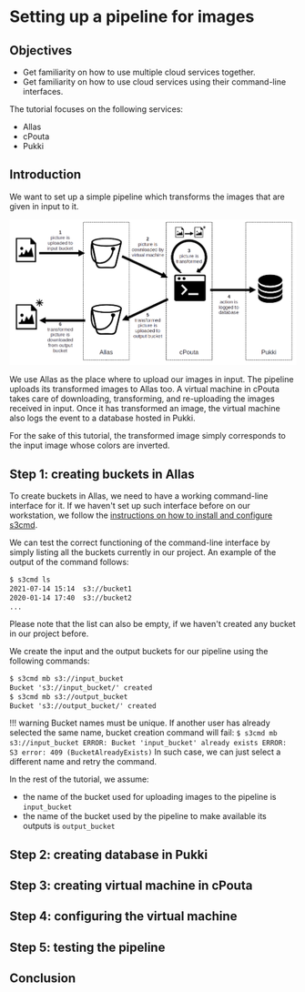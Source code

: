 # Setting up a pipeline for images

## Objectives

* Get familiarity on how to use multiple cloud services together.
* Get familiarity on how to use cloud services using their command-line interfaces.

The tutorial focuses on the following services:

* Allas
* cPouta
* Pukki

## Introduction

We want to set up a simple pipeline which transforms the images that are given in input to it.

![image-pipeline-diagram](../../img/image-pipeline-diagram.png)

We use Allas as the place where to upload our images in input.
The pipeline uploads its transformed images to Allas too.
A virtual machine in cPouta takes care of downloading, transforming, and re-uploading the images received in input.
Once it has transformed an image, the virtual machine also logs the event to a database hosted in Pukki.

For the sake of this tutorial, the transformed image simply corresponds to the input image whose colors are inverted.

## Step 1: creating buckets in Allas

To create buckets in Allas, we need to have a working command-line interface for it.
If we haven't set up such interface before on our workstation, we follow the [instructions on how to install and configure s3cmd](https://docs.csc.fi/data/Allas/using_allas/s3_client/#getting-started-with-s3cmd).

We can test the correct functioning of the command-line interface by simply listing all the buckets currently in our project. An example of the output of the command follows:
```
$ s3cmd ls
2021-07-14 15:14  s3://bucket1
2020-01-14 17:40  s3://bucket2
...
```
Please note that the list can also be empty, if we haven't created any bucket in our project before.

We create the input and the output buckets for our pipeline using the following commands:
```
$ s3cmd mb s3://input_bucket
Bucket 's3://input_bucket/' created
$ s3cmd mb s3://output_bucket
Bucket 's3://output_bucket/' created
```

!!! warning
    Bucket names must be unique.
    If another user has already selected the same name, bucket creation command will fail:
    ```
    $ s3cmd mb s3://input_bucket
    ERROR: Bucket 'input_bucket' already exists
    ERROR: S3 error: 409 (BucketAlreadyExists)
    ```
    In such case, we can just select a different name and retry the command.

In the rest of the tutorial, we assume:

* the name of the bucket used for uploading images to the pipeline is `input_bucket`
* the name of the bucket used by the pipeline to make available its outputs is `output_bucket`

## Step 2: creating database in Pukki

## Step 3: creating virtual machine in cPouta

## Step 4: configuring the virtual machine

## Step 5: testing the pipeline

## Conclusion
